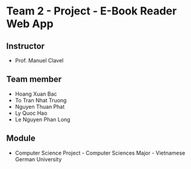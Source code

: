 # Team 2 - Project - E-Book Reader Web App
## Instructor
- Prof. Manuel Clavel

## Team member
- Hoang Xuan Bac
- To Tran Nhat Truong
- Nguyen Thuan Phat
- Ly Quoc Hao
- Le Nguyen Phan Long

## Module
- Computer Science Project - Computer Sciences Major - Vietnamese German University
